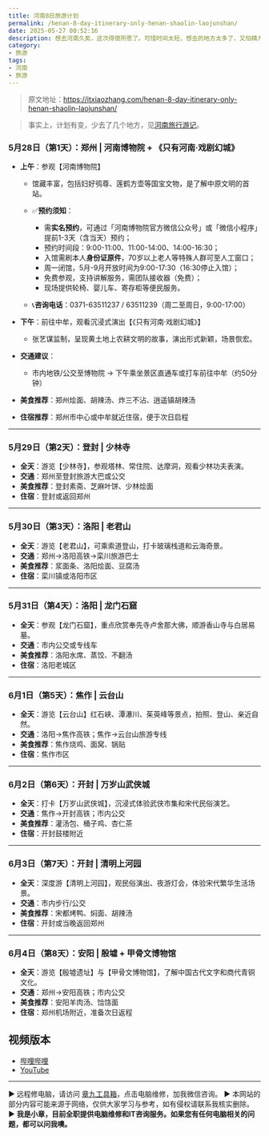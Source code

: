 ```yaml
---
title: 河南8日旅游计划
permalink: /henan-8-day-itinerary-only-henan-shaolin-laojunshan/
date: 2025-05-27 00:52:16
description: 想去河南久矣，这次得偿所愿了。可惜时间太短，想去的地方太多了，又怕精力不够，尽量每天去一个地方吧。
category:
- 旅游
tags:
- 河南
- 旅游
---
```


> 原文地址：<https://itxiaozhang.com/henan-8-day-itinerary-only-henan-shaolin-laojunshan/>  

> 事实上，计划有变，少去了几个地方，见[河南旅行游记](https://itxiaozhang.com/henan-travel-diary)。

### **5月28日（第1天）：郑州 | 河南博物院 + 《只有河南·戏剧幻城》**

* **上午**：参观【河南博物院】

  * 馆藏丰富，包括妇好鸮尊、莲鹤方壶等国宝文物，是了解中原文明的首站。
  * ✅**预约须知**：

    * 需**实名预约**，可通过「河南博物院官方微信公众号」或「微信小程序」提前1-3天（含当天）预约；
    * 预约时间段：9:00-11:00、11:00-14:00、14:00-16:30；
    * 入馆需刷本人**身份证原件**，70岁以上老人等特殊人群可至人工窗口；
    * 周一闭馆，5月-9月开放时间为9:00-17:30（16:30停止入馆）；
    * 免费参观，支持讲解服务，需团队接收器（免费）；
    * 现场提供轮椅、婴儿车、寄存柜等便民服务。
  * 📞**咨询电话**：0371-63511237 / 63511239（周二至周日，9:00-17:00）

* **下午**：前往中牟，观看沉浸式演出【《只有河南·戏剧幻城》】

  * 张艺谋监制，呈现黄土地上农耕文明的故事，演出形式新颖，场景恢宏。

* **交通建议**：

  * 市内地铁/公交至博物院 → 下午乘坐景区直通车或打车前往中牟（约50分钟）

* **美食推荐**：郑州烩面、胡辣汤、炸三不沾、逍遥镇胡辣汤

* **住宿推荐**：郑州市中心或中牟就近住宿，便于次日启程

---

### **5月29日（第2天）：登封 | 少林寺**

* **全天**：游览【少林寺】，参观塔林、常住院、达摩洞，观看少林功夫表演。
* **交通**：郑州至登封旅游大巴或公交
* **美食推荐**：登封素斋、芝麻叶饼、少林烩面
* **住宿**：登封或返回郑州

---

### **5月30日（第3天）：洛阳 | 老君山**

* **全天**：游览【老君山】，可乘索道登山，打卡玻璃栈道和云海奇景。
* **交通**：郑州→洛阳高铁→栾川旅游巴士
* **美食推荐**：浆面条、洛阳烩面、豆腐汤
* **住宿**：栾川镇或洛阳市区

---

### **5月31日（第4天）：洛阳 | 龙门石窟**

* **全天**：参观【龙门石窟】，重点欣赏奉先寺卢舍那大佛，顺游香山寺与白居易墓。
* **交通**：市内公交或专线车
* **美食推荐**：洛阳水席、蒸饺、不翻汤
* **住宿**：洛阳老城区

---

### **6月1日（第5天）：焦作 | 云台山**

* **全天**：游览【云台山】红石峡、潭瀑川、茱萸峰等景点，拍照、登山、亲近自然。
* **交通**：洛阳→焦作高铁；焦作→云台山旅游专线
* **美食推荐**：焦作烧鸡、面窝、锅贴
* **住宿**：焦作市区

---

### **6月2日（第6天）：开封 | 万岁山武侠城**

* **全天**：打卡【万岁山武侠城】，沉浸式体验武侠市集和宋代民俗演艺。
* **交通**：焦作→开封高铁；市内公交
* **美食推荐**：灌汤包、桶子鸡、杏仁茶
* **住宿**：开封鼓楼附近

---

### **6月3日（第7天）：开封 | 清明上河园**

* **全天**：深度游【清明上河园】，观民俗演出、夜游灯会，体验宋代繁华生活场景。
* **交通**：市内步行/公交
* **美食推荐**：宋都烤鸭、焖面、胡辣汤
* **住宿**：开封或当晚返回郑州

---

### **6月4日（第8天）：安阳 | 殷墟 + 甲骨文博物馆**

* **全天**：游览【殷墟遗址】与【甲骨文博物馆】，了解中国古代文字和商代青铜文化。
* **交通**：郑州→安阳高铁；市内公交
* **美食推荐**：安阳羊肉汤、饸饹面
* **住宿**：郑州机场附近，准备次日返程

## 视频版本

* [哔哩哔哩](https://space.bilibili.com/3546607630944387)
* [YouTube](https://www.youtube.com/@itxiaozhang)

---
▶ 远程修电脑，请访问 [章九工具箱](https://zhang9.com/)，点击电脑维修，加我微信咨询。 
▶ 本网站的部分内容可能来源于网络，仅供大家学习与参考，如有侵权请联系我核实删除。  
▶ **我是小章，目前全职提供电脑维修和IT咨询服务。如果您有任何电脑相关的问题，都可以问我噢。**  
